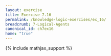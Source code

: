 ```yaml
---
layout: exercise
title: Exercise 7.16
permalink: /knowledge-logic-exercises/ex_16/
breadcrumb: 7-Logical-Agents
canonical_id: ch7ex16
home: "true"
---
```


{% include mathjax_support %}


